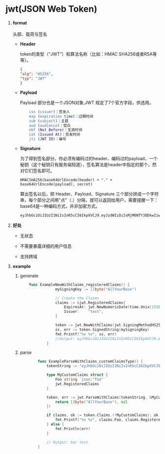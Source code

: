 # jwt(JSON Web Token)

1. #### format

	头部、载荷与签名

	- **Header**

		token的类型（“JWT”）和算法名称（比如：HMAC SHA256或者RSA等等）。
		```json
		{
		"alg": "HS256",
		"typ": "JWT"
		}
		```

	- **Payload**

		Payload 部分也是一个JSON对象,JWT 规定了7个官方字段，供选用。
		```erlang
			iss (issuer)：签发人
			exp (expiration time)：过期时间
			sub (subject)：主题
			aud (audience)：受众
			nbf (Not Before)：生效时间
			iat (Issued At)：签发时间
			jti (JWT ID)：编号
		```

	- **Signature**

		为了得到签名部分，你必须有编码过的header、编码过的payload、一个秘钥（这个秘钥只有服务端知道），签名算法是header中指定的那个，然对它们签名即可。


  		`HMACSHA256(base64UrlEncode(header) + "." + base64UrlEncode(payload), secret)`

		算出签名以后，把 Header、Payload、Signature 三个部分拼成一个字符串，每个部分之间用"点"（.）分隔，就可以返回给用户。需要提醒一下：base64是一种编码方式，并非加密方式。

		```tex
		eyJhbGciOiJIUzI1NiIsInR5cCI6IkpXVCJ9.eyJzdWIiOiIxMjM0NTY3ODkwIiwibmFtZSI6IkpvaG4gRG9lIiwiaWF0IjoxNTE2MjM5MDIyfQ.SflKxwRJSMeKKF2QT4fwpMeJf36POk6yJV_adQssw5c
		```

2. **好处**

	* 无状态

	* 不需要暴露详细的用户信息

	* 支持跨域

3. **example** 
	1. generate

		```go
			func ExampleNewWithClaims_registeredClaims() {
						mySigningKey := []byte("AllYourBase")
		
						// Create the Claims
						claims := &jwt.RegisteredClaims{
							ExpiresAt: jwt.NewNumericDate(time.Unix(1516239022, 0)),
							Issuer:    "test",
						}
		
						token := jwt.NewWithClaims(jwt.SigningMethodHS256, claims)
						ss, err := token.SignedString(mySigningKey)
						fmt.Printf("%v %v", ss, err)
						//Output: eyJhbGciOiJIUzI1NiIsInR5cCI6IkpXVCJ9.eyJpc3MiOiJ0ZXN0IiwiZXhwIjoxNTE2MjM5MDIyfQ.0XN_1Tpp9FszFOonIBpwha0c_SfnNI22DhTnjMshPg8 <nil>
					}
		```
		
		
		
	2. parse
		
		```go
				func ExampleParseWithClaims_customClaimsType() {
					tokenString := "eyJhbGciOiJIUzI1NiIsInR5cCI6IkpXVCJ9.eyJmb28iOiJiYXIiLCJpc3MiOiJ0ZXN0IiwiYXVkIjoic2luZ2xlIn0.QAWg1vGvnqRuCFTMcPkjZljXHh8U3L_qUjszOtQbeaA"
		
					type MyCustomClaims struct {
						Foo string `json:"foo"`
						jwt.RegisteredClaims
					}
		
					token, err := jwt.ParseWithClaims(tokenString, &MyCustomClaims{}, func(token *jwt.Token) (interface{}, error) {
						return []byte("AllYourBase"), nil
					})
		
					if claims, ok := token.Claims.(*MyCustomClaims); ok && token.Valid {
						fmt.Printf("%v %v", claims.Foo, claims.RegisteredClaims.Issuer)
					} else {
						fmt.Println(err)
					}
		
					// Output: bar test
				}
		```
		

[jwt]: https://jwt.io/introduction

